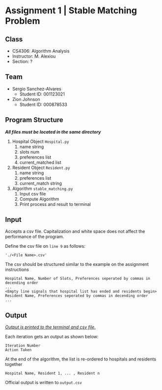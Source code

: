 # Assignment 1  |  Stable Matching Problem

## Class
- CS4306: Algorithm Analysis
- Instructor: M. Alexiou
- Section: ?

## Team
- Sergio Sanchez-Alvares
  - Student ID: 001123021
- Zion Johnson
  - Student ID: 000878533

## Program Structure
___All files must be located in the same directory___
1. Hospital Object ```Hospital.py```
   1. name string
   2. slots num
   3. preferences list
   4. current_matched list
2. Resident Object ```Resident.py```
   1. name string
   2. preferences list
   3. current_match string
3. Algorithm ```stable_matching.py```
   1. Input csv file
   2. Compute Algorithm
   3. Print process and result to terminal

## Input
Accepts a csv file. Capitalization and white space does not affect the performance of the program.
 
Define the csv file on ```line 9``` as follows: 

    './<File Name>.csv'

The csv should be structured similar to the example on the assignment instructions

    Hospital Name, Number of Slots, Preferences seperated by commas in decending order
    ...
    <Empty line signals that hospital list has ended and residents begin>
    Resident Name, Preferences seperated by commas in decending order
    ...

## Output

<u>*Output is printed to the terminal and csv file*.</u>

Each iteration gets an output as shown below:
    
    Iteration Number
    Action Taken

At the end of the algorithm, the list is re-ordered to hospitals and residents together

    Hospital Name, Resident 1, ... , Resident n

Official output is written to `output.csv`
